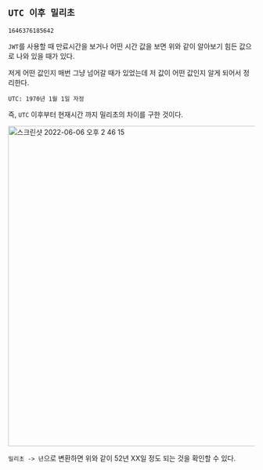 ## `UTC 이후 밀리초`

```
1646376185642
```

`JWT`를 사용할 때 만료시간을 보거나 어떤 시간 값을 보면 위와 같이 알아보기 힘든 값으로 나와 있을 때가 있다. 

저게 어떤 값인지 매번 그냥 넘어갈 때가 있었는데 저 값이 어떤 값인지 알게 되어서 정리한다.

```
UTC: 1970년 1월 1일 자정
```

즉, `UTC` 이후부터 현재시간 까지 밀리초의 차이를 구한 것이다.

<img width="653" alt="스크린샷 2022-06-06 오후 2 46 15" src="https://user-images.githubusercontent.com/45676906/172102604-f6c3a5f7-96ea-4b55-abef-da8d31c8d597.png">

`밀리초 -> 년`으로 변환하면 위와 같이 52년 XX일 정도 되는 것을 확인할 수 있다.